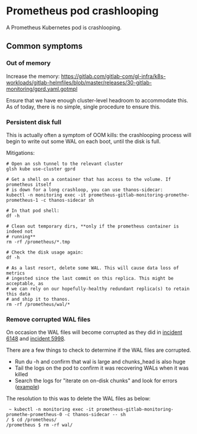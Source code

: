 # Prometheus pod crashlooping

A Prometheus Kubernetes pod is crashlooping.

## Common symptoms

### Out of memory

Increase the memory: <https://gitlab.com/gitlab-com/gl-infra/k8s-workloads/gitlab-helmfiles/blob/master/releases/30-gitlab-monitoring/gprd.yaml.gotmpl>

Ensure that we have enough cluster-level headroom to accommodate this. As of
today, there is no simple, single procedure to ensure this.

### Persistent disk full

This is actually often a symptom of OOM kills: the crashlooping process will
begin to write out some WAL on each boot, until the disk is full.

Mitigations:

```
# Open an ssh tunnel to the relevant cluster
glsh kube use-cluster gprd

# Get a shell on a container that has access to the volume. If prometheus itself
# is down for a long crashloop, you can use thanos-sidecar:
kubectl -n monitoring exec -it prometheus-gitlab-monitoring-promethe-prometheus-1 -c thanos-sidecar sh

# In that pod shell:
df -h

# Clean out temporary dirs, **only if the prometheus container is indeed not
# running**
rm -rf /prometheus/*.tmp

# Check the disk usage again:
df -h

# As a last resort, delete some WAL. This will cause data loss of metrics
# ingested since the last commit on this replica. This might be acceptable, as
# we can rely on our hopefully-healthy redundant replica(s) to retain this data
# and ship it to thanos.
rm -rf /prometheus/wal/*
```

### Remove corrupted WAL files

On occasion the WAL files will become corrupted as they did in [incident 6148](https://gitlab.com/gitlab-com/gl-infra/production/-/issues/6148) and [incident 5998](https://gitlab.com/gitlab-com/gl-infra/production/-/issues/5998).

There are a few things to check to determine if the WAL files are corrupted.

- Run du -h and confirm that wal is large and chunks_head is also huge
- Tail the logs on the pod to confirm it was recovering WALs when it was killed
- Search the logs for "iterate on on-disk chunks" and look for errors ([example](https://gitlab.com/gitlab-com/gl-infra/production/-/issues/6148#note_806559414))

The resolution to this was to delete the WAL files as below:

```
 ~ kubectl -n monitoring exec -it prometheus-gitlab-monitoring-promethe-prometheus-0 -c thanos-sidecar -- sh
/ $ cd /prometheus/
/prometheus $ rm -rf wal/
```
